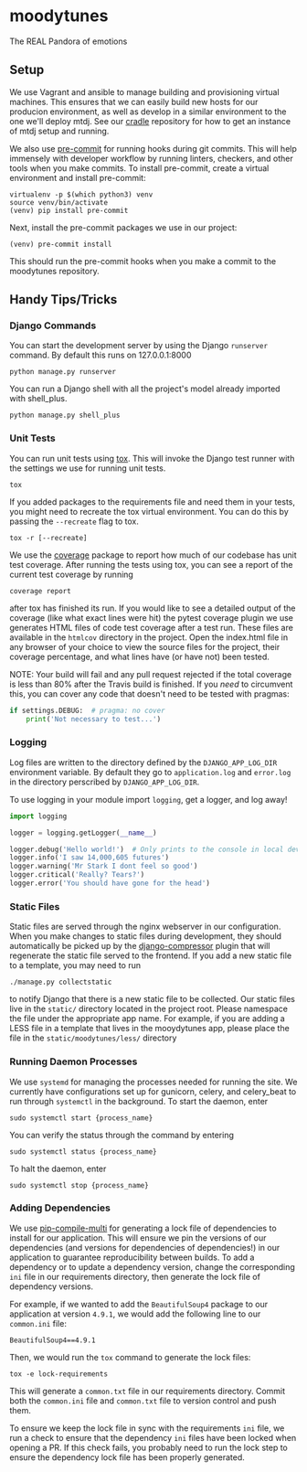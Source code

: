 # moodytunes
The REAL Pandora of emotions

## Setup

We use Vagrant and ansible to manage building and provisioning virtual machines. This ensures that we can easily build
new hosts for our producion environment, as well as develop in a similar environment to the one we'll deploy mtdj. See
our [cradle](https://github.com/Moody-Tunes/cradle#cradle) repository for how to get an instance of mtdj setup and running.

We also use [pre-commit](https://pre-commit.com/) for running hooks during git commits. This will help immensely with
developer workflow by running linters, checkers, and other tools when you make commits. To install pre-commit, create a
virtual environment and install pre-commit:

```shell script
virtualenv -p $(which python3) venv
source venv/bin/activate
(venv) pip install pre-commit
```

Next, install the pre-commit packages we use in our project:

```shell script
(venv) pre-commit install
```

This should run the pre-commit hooks when you make a commit to the moodytunes repository.

## Handy Tips/Tricks

### Django Commands

You can start the development server by using the Django `runserver` command. By default this runs on 127.0.0.1:8000

`python manage.py runserver`

You can run a Django shell with all the project's model already imported with shell_plus.

`python manage.py shell_plus`


### Unit Tests

You can run unit tests using [tox](https://tox.readthedocs.io/en/latest/). This will invoke the Django test runner with the settings we use for running unit tests.

`tox`

If you added packages to the requirements file and need them in your tests, you might need to recreate the tox
virtual environment. You can do this by passing the `--recreate` flag to tox.

`tox -r [--recreate]`

We use the [coverage](https://coverage.readthedocs.io/en/v4.5.x/) package to report how much of our codebase has unit
test coverage. After running the tests using tox, you can see a report of the current test coverage by running

`coverage report`

after tox has finished its run. If you would like to see a detailed output of the coverage (like what exact lines were hit) the
pytest coverage plugin we use generates HTML files of code test coverage after a test run. These files are available in
the `htmlcov` directory in the project. Open the index.html file in any browser of your choice to view the source files
for the project, their coverage percentage, and what lines have (or have not) been tested.

NOTE: Your build will fail and any pull request rejected if the total coverage is less than 80% after the Travis build
is finished. If you *need* to circumvent this, you can cover any code that doesn't need to be tested with pragmas:

```python
if settings.DEBUG:  # pragma: no cover
    print('Not necessary to test...')
```

### Logging

Log files are written to the directory defined by the `DJANGO_APP_LOG_DIR` environment variable.
By default they go to `application.log` and `error.log` in the directory perscribed by `DJANGO_APP_LOG_DIR`.

To use logging in your module import `logging`, get a logger, and log away!
```python
import logging

logger = logging.getLogger(__name__)

logger.debug('Hello world!')  # Only prints to the console in local development
logger.info('I saw 14,000,605 futures')
logger.warning('Mr Stark I dont feel so good')
logger.critical('Really? Tears?')
logger.error('You should have gone for the head')
```

### Static Files

Static files are served through the nginx webserver in our configuration. When you make changes to static files during
development, they should automatically be picked up by the [django-compressor](https://github.com/django-compressor/django-compressor)
plugin that will regenerate the static file served to the frontend. If you add a new static file to a template, you may
need to run

`./manage.py collectstatic`

to notify Django that there is a new static file to be collected. Our static files live in the `static/` directory located
in the project root. Please namespace the file under the appropriate app name. For example, if you are adding a LESS
file in a template that lives in the mooydytunes app, please place the file in the `static/moodytunes/less/` directory

### Running Daemon Processes

We use `systemd` for managing the processes needed for running the site. We currently have configurations set up for gunicorn, celery, and celery_beat to run through `systemctl` in the background. To start the daemon, enter

`sudo systemctl start {process_name}`

You can verify the status through the command by entering

`sudo systemctl status {process_name}`

To halt the daemon, enter

`sudo systemctl stop {process_name}`

### Adding Dependencies

We use [pip-compile-multi](https://pip-compile-multi.readthedocs.io/en/latest/index.html) for generating a lock file of
dependencies to install for our application. This will ensure we pin the versions of our dependencies (and versions for dependencies of dependencies!)
in our application to guarantee reproducibility between builds. To add a dependency or to update a dependency version,
change the corresponding `ini` file in our requirements directory, then generate the lock file of dependency versions.

For example, if we wanted to add the `BeautifulSoup4` package to our application at version `4.9.1`, we would add the
following line to our `common.ini` file:

```
BeautifulSoup4==4.9.1
```

Then, we would run the `tox` command to generate the lock files:

```
tox -e lock-requirements
```

This will generate a `common.txt` file in our requirements directory. Commit both the `common.ini` file and `common.txt`
file to version control and push them.

To ensure we keep the lock file in sync with the requirements `ini` file, we run a check to ensure that the dependency
`ini` files have been locked when opening a PR. If this check fails, you probably need to run the lock step to ensure the
dependency lock file has been properly generated.
